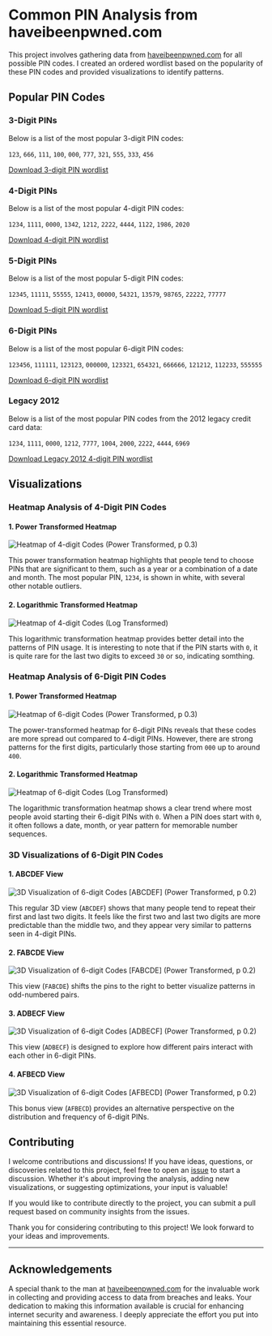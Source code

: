 # Common PIN Analysis from haveibeenpwned.com

This project involves gathering data from [haveibeenpwned.com](https://haveibeenpwned.com) for all possible PIN codes. I created an ordered wordlist based on the popularity of these PIN codes and provided visualizations to identify patterns.


## Popular PIN Codes

### 3-Digit PINs

Below is a list of the most popular 3-digit PIN codes:

`123`, `666`, `111`, `100`, `000`, `777`, `321`, `555`, `333`, `456`

[Download 3-digit PIN wordlist](https://github.com/Slon104/Common-PIN-Analysis-from-haveibeenpwned.com/blob/main/Word%20Lists/3%20PIN%20by%20Slon104.txt)

### 4-Digit PINs

Below is a list of the most popular 4-digit PIN codes:

`1234`, `1111`, `0000`, `1342`, `1212`, `2222`, `4444`, `1122`, `1986`, `2020`

[Download 4-digit PIN wordlist](https://github.com/Slon104/Common-PIN-Analysis-from-haveibeenpwned.com/blob/main/Word%20Lists/4%20PIN%20by%20Slon104.txt)

### 5-Digit PINs

Below is a list of the most popular 5-digit PIN codes:

`12345`, `11111`, `55555`, `12413`, `00000`, `54321`, `13579`, `98765`, `22222`, `77777`

[Download 5-digit PIN wordlist](https://github.com/Slon104/Common-PIN-Analysis-from-haveibeenpwned.com/blob/main/Word%20Lists/5%20PIN%20by%20Slon104.txt)

### 6-Digit PINs

Below is a list of the most popular 6-digit PIN codes:

`123456`, `111111`, `123123`, `000000`, `123321`, `654321`, `666666`, `121212`, `112233`, `555555`

[Download 6-digit PIN wordlist](https://github.com/Slon104/Common-PIN-Analysis-from-haveibeenpwned.com/blob/main/Word%20Lists/6%20PIN%20by%20Slon104.txt)

### Legacy 2012

Below is a list of the most popular PIN codes from the 2012 legacy credit card data:

`1234`, `1111`, `0000`, `1212`, `7777`, `1004`, `2000`, `2222`, `4444`, `6969`

[Download Legacy 2012 4-digit PIN wordlist](https://github.com/Slon104/Common-PIN-Analysis-from-haveibeenpwned.com/blob/main/Legacy%202012%20Credit%20Card%20Pin%20Numbers%20leak/4%20digit%20wordlist%20old.txt)

## Visualizations

### Heatmap Analysis of 4-Digit PIN Codes

#### 1. Power Transformed Heatmap

![Heatmap of 4-digit Codes (Power Transformed, p 0.3)](https://github.com/Slon104/Common-PIN-Analysis-from-haveibeenpwned.com/blob/main/4-digit%20%20Visualization/Heatmap%20of%204-digit%20Codes%20(Power%20Transformed,%20p%200.3).png?raw=true)

This power transformation heatmap highlights that people tend to choose PINs that are significant to them, such as a year or a combination of a date and month. The most popular PIN, `1234`, is shown in white, with several other notable outliers.

#### 2. Logarithmic Transformed Heatmap

![Heatmap of 4-digit Codes (Log Transformed)](https://github.com/Slon104/Common-PIN-Analysis-from-haveibeenpwned.com/blob/main/4-digit%20%20Visualization/Heatmap%20of%204-digit%20Codes%20(Log%20Transformed).png?raw=true)

This logarithmic transformation heatmap provides better detail into the patterns of PIN usage. It is interesting to note that if the PIN starts with `0`, it is quite rare for the last two digits to exceed `30` or so, indicating somthing.

### Heatmap Analysis of 6-Digit PIN Codes

#### 1. Power Transformed Heatmap

![Heatmap of 6-digit Codes (Power Transformed, p 0.3)](https://github.com/Slon104/Common-PIN-Analysis-from-haveibeenpwned.com/blob/main/6-digit%20%20Visualization/Heatmap%20of%206-digit%20Codes%20(Power%20Transformed,%20p%200.3).png?raw=true)

The power-transformed heatmap for 6-digit PINs reveals that these codes are more spread out compared to 4-digit PINs. However, there are strong patterns for the first digits, particularly those starting from `000` up to around `400`.

#### 2. Logarithmic Transformed Heatmap

![Heatmap of 6-digit Codes (Log Transformed)](https://github.com/Slon104/Common-PIN-Analysis-from-haveibeenpwned.com/blob/main/6-digit%20%20Visualization/Heatmap%20of%206-digit%20Codes%20(Log%20Transformed).png?raw=true)

The logarithmic transformation heatmap shows a clear trend where most people avoid starting their 6-digit PINs with `0`. When a PIN does start with `0`, it often follows a date, month, or year pattern for memorable number sequences.

### 3D Visualizations of 6-Digit PIN Codes

#### 1. ABCDEF View

![3D Visualization of 6-digit Codes [ABCDEF] (Power Transformed, p 0.2)](https://github.com/Slon104/Common-PIN-Analysis-from-haveibeenpwned.com/blob/main/6-digit%20%20Visualization%203D/3D%20Visualization%20of%206-digit%20Codes%20%5BABCDEF%5D%20(Power%20Transformed,%20p%200.2).png?raw=true)

This regular 3D view (`ABCDEF`) shows that many people tend to repeat their first and last two digits. It feels like the first two and last two digits are more predictable than the middle two, and they appear very similar to patterns seen in 4-digit PINs.

#### 2. FABCDE View

![3D Visualization of 6-digit Codes [FABCDE] (Power Transformed, p 0.2)](https://github.com/Slon104/Common-PIN-Analysis-from-haveibeenpwned.com/blob/main/6-digit%20%20Visualization%203D/3D%20Visualization%20of%206-digit%20Codes%20%5BFABCDE%5D%20(Power%20Transformed,%20p%200.2).png?raw=true)

This view (`FABCDE`) shifts the pins to the right to better visualize patterns in odd-numbered pairs.

#### 3. ADBECF View

![3D Visualization of 6-digit Codes [ADBECF] (Power Transformed, p 0.2)](https://github.com/Slon104/Common-PIN-Analysis-from-haveibeenpwned.com/blob/main/6-digit%20%20Visualization%203D/3D%20Visualization%20of%206-digit%20Codes%20%5BADBECF%5D%20(Power%20Transformed,%20p%200.2).png?raw=true)

This view (`ADBECF`) is designed to explore how different pairs interact with each other in 6-digit PINs.

#### 4. AFBECD View

![3D Visualization of 6-digit Codes [AFBECD] (Power Transformed, p 0.2)](https://github.com/Slon104/Common-PIN-Analysis-from-haveibeenpwned.com/blob/main/6-digit%20%20Visualization%203D/3D%20Visualization%20of%206-digit%20Codes%20%5BAFBECD%5D%20(Power%20Transformed,%20p%200.2).png?raw=true)

This bonus view (`AFBECD`) provides an alternative perspective on the distribution and frequency of 6-digit PINs.


## Contributing

I welcome contributions and discussions! If you have ideas, questions, or discoveries related to this project, feel free to open an [issue](https://github.com/Slon104/Common-PIN-Analysis-from-haveibeenpwned.com/issues) to start a discussion. Whether it's about improving the analysis, adding new visualizations, or suggesting optimizations, your input is valuable!

If you would like to contribute directly to the project, you can submit a pull request based on community insights from the issues.


Thank you for considering contributing to this project! We look forward to your ideas and improvements.

---

## Acknowledgements

A special thank  to the man at [haveibeenpwned.com](https://haveibeenpwned.com) for the invaluable work in collecting and providing access to data from breaches and leaks. Your dedication to making this information available is crucial for enhancing internet security and awareness. I deeply appreciate the effort you put into maintaining this essential resource.
